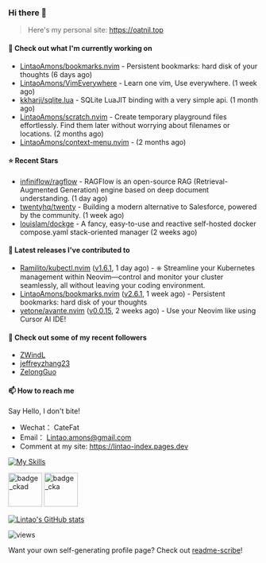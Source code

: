 ### Hi there 👋
> Here's my personal site: https://oatnil.top

#### 👷 Check out what I'm currently working on

- [LintaoAmons/bookmarks.nvim](https://github.com/LintaoAmons/bookmarks.nvim) - Persistent bookmarks: hard disk of your thoughts (6 days ago)
- [LintaoAmons/VimEverywhere](https://github.com/LintaoAmons/VimEverywhere) - Learn one vim, Use everywhere. (1 week ago)
- [kkharji/sqlite.lua](https://github.com/kkharji/sqlite.lua) - SQLite LuaJIT binding with a very simple api. (1 month ago)
- [LintaoAmons/scratch.nvim](https://github.com/LintaoAmons/scratch.nvim) - Create temporary playground files effortlessly. Find them later without worrying about filenames or locations. (2 months ago)
- [LintaoAmons/context-menu.nvim](https://github.com/LintaoAmons/context-menu.nvim) -  (2 months ago)

#### ⭐ Recent Stars

- [infiniflow/ragflow](https://github.com/infiniflow/ragflow) - RAGFlow is an open-source RAG (Retrieval-Augmented Generation) engine based on deep document understanding. (1 day ago)
- [twentyhq/twenty](https://github.com/twentyhq/twenty) - Building a modern alternative to Salesforce, powered by the community. (1 week ago)
- [louislam/dockge](https://github.com/louislam/dockge) - A fancy, easy-to-use and reactive self-hosted docker compose.yaml stack-oriented manager (2 weeks ago)

#### 🔭 Latest releases I've contributed to

- [Ramilito/kubectl.nvim](https://github.com/Ramilito/kubectl.nvim) ([v1.6.1](https://github.com/Ramilito/kubectl.nvim/releases/tag/v1.6.1), 1 day ago) - ⎈ Streamline your Kubernetes management within Neovim—control and monitor your cluster seamlessly, all without leaving your coding environment.
- [LintaoAmons/bookmarks.nvim](https://github.com/LintaoAmons/bookmarks.nvim) ([v2.6.1](https://github.com/LintaoAmons/bookmarks.nvim/releases/tag/v2.6.1), 1 week ago) - Persistent bookmarks: hard disk of your thoughts
- [yetone/avante.nvim](https://github.com/yetone/avante.nvim) ([v0.0.15](https://github.com/yetone/avante.nvim/releases/tag/v0.0.15), 2 weeks ago) - Use your Neovim like using Cursor AI IDE!

#### 👯 Check out some of my recent followers

- [ZWindL](https://github.com/ZWindL)
- [jeffreyzhang23](https://github.com/jeffreyzhang23)
- [ZelongGuo](https://github.com/ZelongGuo)

#### 📫 How to reach me
Say Hello, I don't bite!

- Wechat： CateFat
- Email： Lintao.amons@gmail.com
- Comment at my site: https://lintao-index.pages.dev

[![My Skills](https://skillicons.dev/icons?i=java,kotlin,spring,vim,kubernetes,docker,aws,bash,python,lua,go,js,ts,react,html,css,jenkins,postgres,mysql,mongodb)](https://skillicons.dev)

<img alt='badge_ckad' src="https://user-images.githubusercontent.com/24785373/206426236-a78f59dc-e6dc-4b92-a0c4-4cd7ab8e3649.png" width="auto" height="68" /> <img alt='badge_cka' src="https://user-images.githubusercontent.com/24785373/206426229-d2f6d627-1f39-4054-ad91-6d65c00054d6.png" width="auto" height="68" />

[![Lintao's GitHub stats](https://github-readme-stats.vercel.app/api?username=LintaoAmons)](https://github.com/LintaoAmons/github-readme-stats) 

<img src="https://komarev.com/ghpvc/?username=LintaoAmons" alt="views" />

Want your own self-generating profile page? Check out [readme-scribe](https://github.com/muesli/readme-scribe)!



